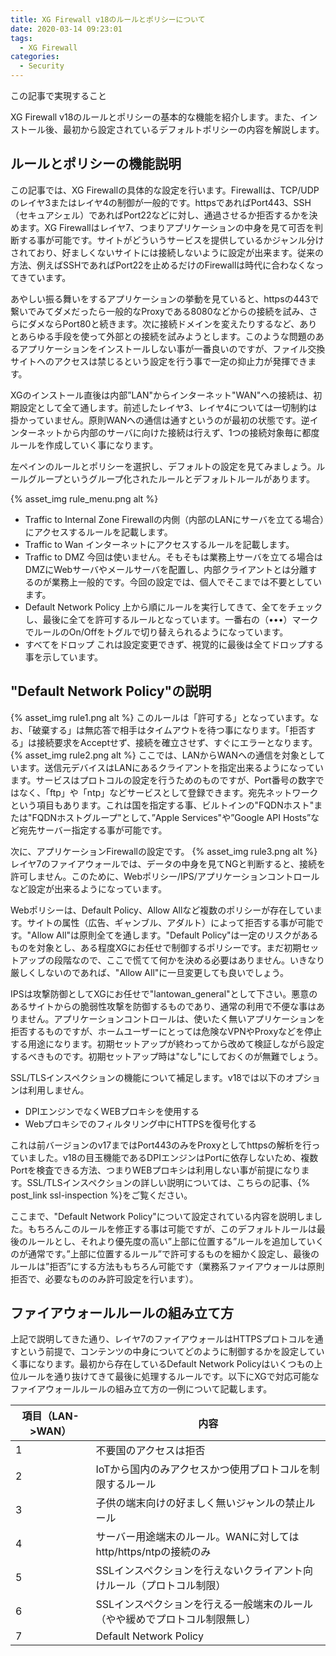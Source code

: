 ```yaml
---
title: XG Firewall v18のルールとポリシーについて
date: 2020-03-14 09:23:01
tags:
  - XG Firewall
categories:
  - Security
---
```

<p class="onepoint">この記事で実現すること</p>
XG Firewall v18のルールとポリシーの基本的な機能を紹介します。また、インストール後、最初から設定されているデフォルトポリシーの内容を解説します。
<!-- more -->

## ルールとポリシーの機能説明

この記事では、XG Firewallの具体的な設定を行います。Firewallは、TCP/UDPのレイヤ3またはレイヤ4の制御が一般的です。httpsであればPort443、SSH（セキュアシェル）であればPort22などに対し、通過させるか拒否するかを決めます。XG Firewallはレイヤ7、つまりアプリケーションの中身を見て可否を判断する事が可能です。サイトがどういうサービスを提供しているかジャンル分けされており、好ましくないサイトには接続しないように設定が出来ます。従来の方法、例えばSSHであればPort22を止めるだけのFirewallは時代に合わなくなってきています。

あやしい振る舞いをするアプリケーションの挙動を見ていると、httpsの443で繋いでみてダメだったら一般的なProxyである8080などからの接続を試み、さらにダメならPort80と続きます。次に接続ドメインを変えたりするなど、ありとあらゆる手段を使って外部との接続を試みようとします。このような問題のあるアプリケーションをインストールしない事が一番良いのですが、ファイル交換サイトへのアクセスは禁じるという設定を行う事で一定の抑止力が発揮できます。

XGのインストール直後は内部”LAN"からインターネット"WAN"への接続は、初期設定として全て通します。前述したレイヤ3、レイヤ4については一切制約は掛かっていません。原則WANへの通信は通すというのが最初の状態です。逆インターネットから内部のサーバに向けた接続は行えず、1つの接続対象毎に都度ルールを作成していく事になります。

左ペインのルールとポリシーを選択し、デフォルトの設定を見てみましょう。ルールグループというグループ化されたルールとデフォルトルールがあります。

{% asset_img rule_menu.png alt %}

- Traffic to Internal Zone
 Firewallの内側（内部のLANにサーバを立てる場合）にアクセスするルールを記載します。
- Traffic to Wan
 インターネットにアクセスするルールを記載します。
- Traffic to DMZ
 今回は使いません。そもそもは業務上サーバを立てる場合はDMZにWebサーバやメールサーバを配置し、内部クライアントとは分離するのが業務上一般的です。今回の設定では、個人でそこまでは不要としています。
- Default Network Policy
 上から順にルールを実行してきて、全てをチェックし、最後に全てを許可するルールとなっています。一番右の（•••）マークでルールのOn/Offをトグルで切り替えられるようになっています。
- すべてをドロップ
 これは設定変更できず、視覚的に最後は全てドロップする事を示しています。

## "Default Network Policy"の説明

{% asset_img rule1.png alt %}
このルールは「許可する」となっています。なお、「破棄する」は無応答で相手はタイムアウトを待つ事になります。「拒否する」は接続要求をAcceptせず、接続を確立させず、すぐにエラーとなります。
{% asset_img rule2.png alt %}
ここでは、LANからWANへの通信を対象としています。送信元デバイスはLANにあるクライアントを指定出来るようになっています。サービスはプロトコルの設定を行うためのものですが、Port番号の数字ではなく、「ftp」や「ntp」などサービスとして登録できます。宛先ネットワークという項目もあります。これは国を指定する事、ビルトインの"FQDNホスト"または"FQDNホストグループ"として、”Apple Services"や”Google API Hosts”など宛先サーバー指定する事が可能です。

次に、アプリケーションFirewallの設定です。
{% asset_img rule3.png alt %}
レイヤ7のファイアウォールでは、データの中身を見てNGと判断すると、接続を許可しません。このために、Webポリシー/IPS/アプリケーションコントロールなど設定が出来るようになっています。

Webポリシーは、Default Policy、Allow Allなど複数のポリシーが存在しています。サイトの属性（広告、ギャンブル、アダルト）によって拒否する事が可能です。"Allow All"は原則全てを通します。"Default Policy"は一定のリスクがあるものを対象とし、ある程度XGにお任せで制御するポリシーです。まだ初期セットアップの段階なので、ここで慌てて何かを決める必要はありません。いきなり厳しくしないのであれば、"Allow All"に一旦変更しても良いでしょう。

IPSは攻撃防御としてXGにお任せで"lantowan_general"として下さい。悪意のあるサイトからの脆弱性攻撃を防御するものであり、通常の利用で不便な事はありません。アプリケーションコントロールは、使いたく無いアプリケーションを拒否するものですが、ホームユーザーにとっては危険なVPNやProxyなどを停止する用途になります。初期セットアップが終わってから改めて検証しながら設定するべきものです。初期セットアップ時は"なし"にしておくのが無難でしょう。

SSL/TLSインスペクションの機能について補足します。v18では以下のオプションは利用しません。
- DPIエンジンでなくWEBプロキシを使用する
- Webプロキシでのフィルタリング中にHTTPSを復号化する

これは前バージョンのv17まではPort443のみをProxyとしてhttpsの解析を行っていました。v18の目玉機能であるDPIエンジンはPortに依存しないため、複数Portを検査できる方法、つまりWEBプロキシは利用しない事が前提になります。SSL/TLSインスペクションの詳しい説明については、こちらの記事、{% post_link ssl-inspection %}をご覧ください。

ここまで、"Default Network Policy"について設定されている内容を説明しました。もちろんこのルールを修正する事は可能ですが、このデフォルトルールは最後のルールとし、それより優先度の高い”上部に位置する”ルールを追加していくのが通常です。”上部に位置するルール”で許可するものを細かく設定し、最後のルールは”拒否”にする方法ももちろん可能です（業務系ファイアウォールは原則拒否で、必要なもののみ許可設定を行います）。

## ファイアウォールルールの組み立て方

上記で説明してきた通り、レイヤ7のファイアウォールはHTTPSプロトコルを通すという前提で、コンテンツの中身についてどのように制御するかを設定していく事になります。最初から存在しているDefault Network Policyはいくつもの上位ルールを通り抜けてきて最後に処理するルールです。以下にXGで対応可能なファイアウォールルールの組み立て方の一例について記載します。

 | 項目（LAN->WAN） | 内容                                                                        |
 | ---------------- | --------------------------------------------------------------------------- |
 | 1                | 不要国のアクセスは拒否                                                      |
 | 2                | IoTから国内のみアクセスかつ使用プロトコルを制限するルール                   |
 | 3                | 子供の端末向けの好ましく無いジャンルの禁止ルール                            |
 | 4                | サーバー用途端末のルール。WANに対してはhttp/https/ntpの接続のみ             |
 | 5                | SSLインスペクションを行えないクライアント向けルール（プロトコル制限）       |
 | 6                | SSLインスペクションを行える一般端末のルール（やや緩めでプロトコル制限無し） |
 | 7                | Default Network Policy                                                      |
